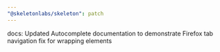 ```yaml
---
"@skeletonlabs/skeleton": patch
---
```


docs: Updated Autocomplete documentation to demonstrate Firefox tab navigation fix for wrapping elements
